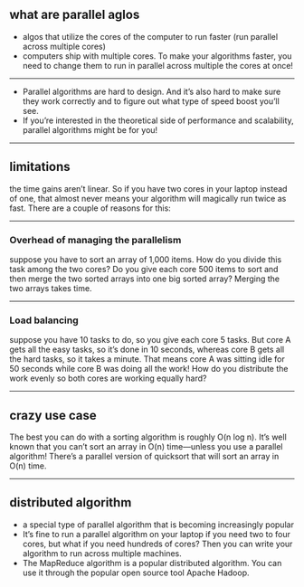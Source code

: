 ## what are parallel aglos
- algos that utilize the cores of the computer to run faster (run parallel across multiple cores) 
- computers ship with multiple cores. To make your algorithms faster, you need to change them to run in parallel across multiple the cores at once!
---
- Parallel algorithms are hard to design. And it’s also hard to make sure they work correctly and to figure out what type of speed boost you’ll see.
- If you’re interested in the theoretical side of performance and scalability, parallel algorithms might be for you!
---
## limitations
the time gains aren’t linear. So if you have two cores in your laptop instead of one, that almost never means your algorithm will magically run twice as fast. There are a couple of reasons for this:

---
### Overhead of managing the parallelism
suppose you have to sort an array of 1,000 items. How do you divide this task among the two cores? Do you give each core 500 items to sort and then merge the two sorted arrays into one big sorted array? Merging the two arrays takes time.

---
### Load balancing
suppose you have 10 tasks to do, so you give each core 5 tasks. But core A gets all the easy tasks, so it’s done in 10 seconds, whereas core B gets all the hard tasks, so it takes a minute. That means core A was sitting idle for 50 seconds while core B was doing all the work! How do you distribute the work evenly so both cores are working equally hard?

---
## crazy use case
The best you can do with a sorting algorithm is roughly O(n log n). It’s well known that you can’t sort an array in O(n) time—unless you use a parallel algorithm! There’s a parallel version of quicksort that will sort an array in O(n) time.

---
## distributed algorithm
- a special type of parallel algorithm that is becoming increasingly popular
- It’s fine to run a parallel algorithm on your laptop if you need two to four cores, but what if you need hundreds of cores? Then you can write your algorithm to run across multiple machines.
- The MapReduce algorithm is a popular distributed algorithm. You can use it through the popular open source tool Apache Hadoop.